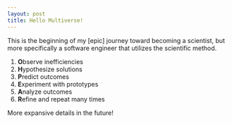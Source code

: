 ```yaml
---
layout: post
title: Hello Multiverse!
---
```


This is the beginning of my [epic] journey toward becoming a scientist, but more specifically a software engineer that utilizes the scientific method. 

1. **O**bserve inefficiencies
2. **H**ypothesize solutions
3. **P**redict outcomes
4. **E**xperiment with prototypes
5. **A**nalyze outcomes
6. **R**efine and repeat many times

More expansive details in the future!